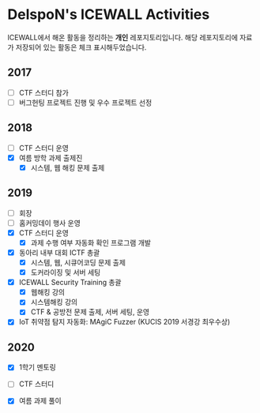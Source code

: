 # DelspoN's ICEWALL Activities

ICEWALL에서 해온 활동을 정리하는 **개인** 레포지토리입니다. 해당 레포지토리에 자료가 저장되어 있는 활동은 체크 표시해두었습니다.

## 2017

- [ ] CTF 스터디 참가
- [ ] 버그헌팅 프로젝트 진행 및 우수 프로젝트 선정

## 2018

- [ ] CTF 스터디 운영
- [x] 여름 방학 과제 출제진
  - [x] 시스템, 웹 해킹 문제 출제

## 2019

- [ ] 회장
- [ ] 홈커밍데이 행사 운영
- [x] CTF 스터디 운영
  - [x] 과제 수행 여부 자동화 확인 프로그램 개발
- [x] 동아리 내부 대회 ICTF 총괄
  - [x] 시스템, 웹, 시큐어코딩 문제 출제
  - [x] 도커라이징 및 서버 세팅
- [x] ICEWALL Security Training 총괄
  - [x] 웹해킹 강의
  - [x] 시스템해킹 강의
  - [x] CTF & 공방전 문제 출제, 서버 세팅, 운영
- [x] IoT 취약점 탐지 자동화: MAgiC Fuzzer (KUCIS 2019 서경강 최우수상)

## 2020

- [x] 1학기 멘토링
- [ ] CTF 스터디
- [x] 여름 과제 풀이

